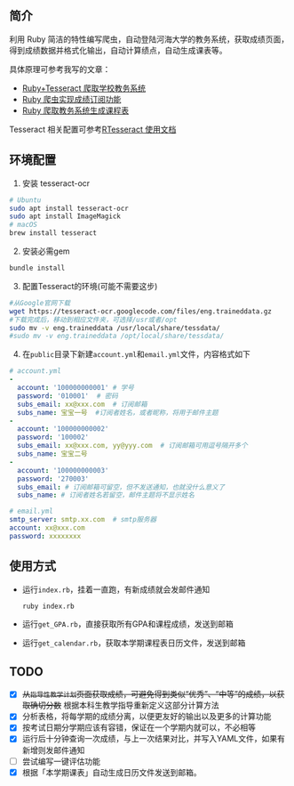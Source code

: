 ## 简介

利用 Ruby 简洁的特性编写爬虫，自动登陆河海大学的教务系统，获取成绩页面，得到成绩数据并格式化输出，自动计算绩点，自动生成课表等。

具体原理可参考我写的文章：

- [Ruby+Tesseract 爬取学校教务系统](https://pujiaxun.com/2016/03/29/3/)
- [Ruby 爬虫实现成绩订阅功能](https://pujiaxun.com/2016/06/17/12/)
- [Ruby 爬取教务系统生成课程表](https://pujiaxun.com/2017/01/12/30/)

Tesseract 相关配置可参考[RTesseract 使用文档](https://github.com/dannnylo/rtesseract)

## 环境配置

1. 安装 tesseract-ocr

  ```bash
  # Ubuntu
  sudo apt install tesseract-ocr
  sudo apt install ImageMagick
  # macOS
  brew install tesseract
  ```
2. 安装必需gem

  ```bash
  bundle install
  ```
3. 配置Tesseract的环境(可能不需要这步)

  ```bash
  #从Google官网下载
  wget https://tesseract-ocr.googlecode.com/files/eng.traineddata.gz
  #下载完成后，移动到相应文件夹，可选择/usr或者/opt
  sudo mv -v eng.traineddata /usr/local/share/tessdata/
  #sudo mv -v eng.traineddata /opt/local/share/tessdata/
  ```
4. 在`public`目录下新建`account.yml`和`email.yml`文件，内容格式如下

  ```yaml
  # account.yml
  -
    account: '100000000001' # 学号
    password: '010001'  # 密码
    subs_email: xx@xxx.com  # 订阅邮箱
    subs_name: 宝宝一号  #订阅者姓名，或者昵称，将用于邮件主题
  -
    account: '100000000002'
    password: '100002'
    subs_email: xx@xxx.com, yy@yyy.com  # 订阅邮箱可用逗号隔开多个
    subs_name: 宝宝二号
  -
    account: '100000000003'
    password: '270003'
    subs_email: # 订阅邮箱可留空，但不发送通知，也就没什么意义了
    subs_name: # 订阅者姓名若留空，邮件主题将不显示姓名
  ```
  ```yaml
  # email.yml
  smtp_server: smtp.xx.com  # smtp服务器
  account: xx@xxx.com
  password: xxxxxxxx
  ```

## 使用方式

- 运行`index.rb`，挂着一直跑，有新成绩就会发邮件通知

  ```bash
  ruby index.rb
  ```

- 运行`get_GPA.rb`，直接获取所有GPA和课程成绩，发送到邮箱
- 运行`get_calendar.rb`，获取本学期课程表日历文件，发送到邮箱

## TODO

- [x] ~~从`指导性教学计划`页面获取成绩，可避免得到类似“优秀”、“中等”的成绩，以获取确切分数~~ 根据本科生教学指导重新定义这部分计算方法
- [x] 分析表格，将每学期的成绩分离，以便更友好的输出以及更多的计算功能
- [x] 按考试日期分学期应该有容错，保证在一个学期内就可以，不必相等
- [x] 运行后十分钟查询一次成绩，与上一次结果对比，并写入YAML文件，如果有新增则发邮件通知
- [ ] 尝试编写一键评估功能
- [x] 根据「本学期课表」自动生成日历文件发送到邮箱。
